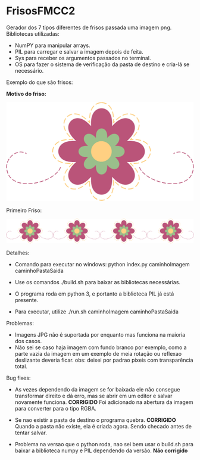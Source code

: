 # FrisosFMCC2

Gerador dos 7 tipos diferentes de frisos passada uma imagem png.
Bibliotecas utilizadas:
- NumPY para manipular arrays.
- PIL para carregar e salvar a imagem depois de feita.
- Sys para receber os argumentos passados no terminal.
- OS para fazer o sistema de verificação da pasta de destino e cria-lá se necessário.

Exemplo do que são frisos:

**Motivo do friso:**

<img src="./Motivos/flor.png">

Primeiro Friso:

<img src="./Frisos/Flor/friso1.png">

Detalhes:

- Comando para executar no windows: python index.py caminhoImagem caminhoPastaSaida

- Use os comandos ./build.sh para baixar as bibliotecas necessárias.

- O programa roda em python 3, e portanto a biblioteca PIL já está presente.

- Para executar, utilize ./run.sh caminhoImagem caminhoPastaSaida

Problemas:
- Imagens JPG não é suportada por enquanto mas funciona na maioria dos casos.
- Não sei se caso haja imagem com fundo branco por exemplo, como a parte vazia da imagem em um exemplo de meia rotação ou reflexao deslizante deveria ficar. obs: deixei por padrao pixeis com transparência total.


Bug fixes: 

- As vezes dependendo da imagem se for baixada ele não consegue transformar direito e dá erro, mas se abrir em um editor e salvar novamente funciona. 
**CORRIGIDO**
Foi adicionado na abertura da imagem para converter para o tipo RGBA.

- Se nao existir a pasta de destino o programa quebra. 
**CORRIGIDO**
Quando a pasta não existe, ela é criada agora. Sendo checado antes de tentar salvar.

- Problema na versao que o python roda, nao sei bem usar o build.sh para baixar a biblioteca numpy e PIL dependendo da versão.
**Não corrigido**
